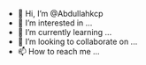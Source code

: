 - 👋 Hi, I’m @Abdullahkcp
- 👀 I’m interested in ...
- 🌱 I’m currently learning ...
- 💞️ I’m looking to collaborate on ...
- 📫 How to reach me ...

<!---
Abdullahkcp/Abdullahkcp is a ✨ special ✨ repository because its `README.md` (this file) appears on your GitHub profile.
You can click the Preview link to take a look at your changes.
--->
